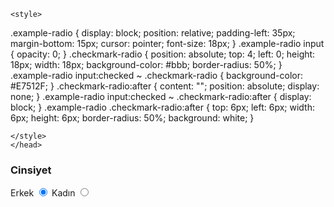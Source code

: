 <!DOCTYPE html>
<html lang="en">
<head>
    <meta charset="UTF-8">
    <meta http-equiv="X-UA-Compatible" content="IE=edge">
    <meta name="viewport" content="width=device-width, initial-scale=1.0">
    <title>Document</title>

    <style>
.example-radio {
display: block;
position: relative;
padding-left: 35px;
margin-bottom: 15px;
cursor: pointer;
font-size: 18px;
}
.example-radio input {
opacity: 0;
}
.checkmark-radio {
position: absolute;
top: 4;
left: 0;
height: 18px;
width: 18px;
background-color: #bbb;
border-radius: 50%;
}
.example-radio input:checked ~ .checkmark-radio {
background-color: #E7512F;
}
.checkmark-radio:after {
content: "";
position: absolute;
display: none;
}
.example-radio input:checked ~ .checkmark-radio:after {
display: block;
}
.example-radio .checkmark-radio:after {
top: 6px;
left: 6px;
width: 6px;
height: 6px;
border-radius: 50%;
background: white;
}



    </style>
    </head>
<body>
    <h3>Cinsiyet</h3>
<label class="example-radio">
Erkek
<input type="radio" checked="checked" name="radio">
<span class="checkmark-radio"></span>
</label>
<label class="example-radio">
Kadın
<input type="radio" name="radio">
<span class="checkmark-radio"></span>
</label>
</body>
</html>
